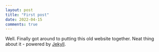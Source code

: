 ```yaml
---
layout: post
title: "First post"
date: 2022-04-15
comments: true
---
```


Well. Finally got around to putting this old website together. Neat thing about it - powered by [Jekyll](http://jekyllrb.com).
